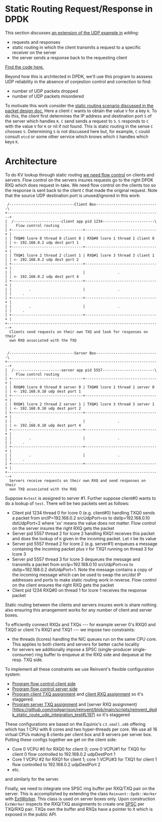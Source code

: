 # Static Routing Request/Response in DPDK
This section discusses [an extension of the UDP example in](https://github.com/rodgarrison/reinvent/blob/main/doc/equinix_mellanox_setup.md)
adding:

* requests and responses
* static routing in which the client transmits a request to a specific receiver on the server
* the server sends a response back to the requesting client

[Find the code here.](https://github.com/rodgarrison/reinvent/tree/main/integration_tests/reinvent_dpdk_static_route_udp)

Beyond how this is architected in DPDK, we'll use this program to asssess UDP reliability in the absence of conjestion
control and correction to find:

* number of UDP packets dropped
* number of UDP packets misordered

To motivate this work consider the [static routing scenario discussed in the packet design doc.](https://github.com/rodgarrison/reinvent/blob/main/doc/packet_design.md#flow-control)
Here a client `C` wants to obtain the value `V` for a key `K`. To do this, the client first determines the IP address
and destination port `S` of the server which handles `K`. `C` send sends a request to `S`. `S` responds to `C` with the
value `V` for `K` or nil if not found. This is static routing in the sense `C` chooses `S`. Determining `S` is not
discussed here but, for example, `C` could consult `etcd` or some other service which knows which `S` handles which keys
`K`.  

# Architecture

To do KV lookup through static routing [we need flow control](https://github.com/rodgarrison/reinvent/blob/main/doc/packet_design.md#flow-control)
on clients and servers. Flow control on the servers insures requests go to the right DPDK RXQ which does request
in-take. We need flow control on the clients too so the response is sent back to the client `C` that made the original
request. Note that the source UDP destination port is unused/ignored in this work:

```
 /------------------------------Client Box-----------------------------\
+-----------------------------------------------------------------------+
|  /----------------------client app pid 1234------------------------\  |    Flow control routing
| +---------------------------------+---------------------------------+ |
| | TXQ#0 lcore 0 thread 0 client 0 | RXQ#0 lcore 1 thread 1 client 0 | | <- 192.168.0.2 udp dest port 1
| +---------------------------------+---------------------------------+ |
| | TXQ#1 lcore 2 thread 2 client 1 | RXQ#1 lcore 3 thread 3 client 1 | | <- 192.168.0.2 udp dest port 2
| +---------------------------------+---------------------------------+ |
| |        .                        |               .                 | | <- 192.168.0.2 udp dest port 4
| +---------------------------------+---------------------------------+ |
| |        .                        |               .                 | |     .
| +---------------------------------+---------------------------------+ |
| |        .                        |               .                 | |     .
| +---------------------------------+---------------------------------+ |
+-----------------------------------------------------------------------+
  Clients send requests on their own TXQ and look for responses on their
  own RXQ associated with the TXQ


 /------------------------------Server Box-----------------------------\
+-----------------------------------------------------------------------+
|  /----------------------server app pid 5557------------------------\  |    Flow control routing
| +---------------------------------+---------------------------------+ |
| | RXQ#0 lcore 0 thread 0 server 0 | TXQ#0 lcore 1 thread 1 server 0 | | <- 192.168.0.10 udp dest port 1
| +---------------------------------+---------------------------------+ |
| | RXQ#1 lcore 2 thread 2 server 1 | TXQ#1 lcore 3 thread 3 server 1 | | <- 192.168.0.10 udp dest port 2
| +---------------------------------+---------------------------------+ |
| |        .                        |               .                 | | <- 192.168.0.10 udp dest port 4
| +---------------------------------+---------------------------------+ |
| |        .                        |               .                 | |     .
| +---------------------------------+---------------------------------+ |
| |        .                        |               .                 | |     .
| +---------------------------------+---------------------------------+ |
+-----------------------------------------------------------------------+
  Servers receive requests on their own RXQ and send responses on their
  own TXQ associated with the RXQ
```

Suppose `K=test` is assigned to server #1. Further suppose client#0 wants to do a lookup of `test`. There will be
two packets sent as follows:

* Client pid 1234 thread 0 for lcore 0 (e.g. client#0) handling TXQ0 sends a packet from srcIP=192.168.0.2 srcUdpPort=xx
to dstIp=192.168.0.10 dstUdpPort=2 where 'xx' means the value does not matter. Flow control on the server insures
the right RXQ gets the packet
* Server pid 5557 thread 2 for lcore 2 handling RXQ1 receives this packet and does the lookup of `K` given in
the incoming packet. Let `V` be its value
* Server pid 5557 thread 2 for lcore 2 (e.g. server#1) enqueues a message containing the incoming packet plus `V` for
TXQ1 running on thread 3 for lcore 3
* Server pid 5557 thread 3 for lcore 3 dequeues the message and transmits a packet from srcIp=192.168.0.10 srcUdpPort=xx
to dstIp=192.168.0.2 dstUdpPort=1. Note the message contains a copy of the incoming message which can be used to swap
the src/dst IP addresses and ports to make static routing work in reverse. Flow control on the client ensures the right
RXQ gets the packet
* Client pid 1234 RXQ#0 on thread 1 for lcore 1 receives the response packet

Static routing between the clients and servers insures work is share nothing also ensuring this arrangement works for
any number of client and server boxes.

To efficiently connect RXQs and TXQs --- for example server 0's RXQ0 and TXQ0 or client 1's RXQ1 and TXQ1 --- we impose
two constraints:

* the threads (lcores) handling the NIC queues run on the same CPU core. This applies to both clients and servers for
better cache locality
* for servers we additionally impose a SPSC (single-producer single-consumer) ring buffer to enqueue at the RXQ side
and dequeue at the resp. TXQ side.

To implement all these constraints we use Reinvent's flexible configuration system:

* [Program flow control client side](https://github.com/rodgarrison/reinvent/blob/main/scripts/reinvent_dpdk_static_route_udp_integration_test#L92)
* [Program flow control server side](https://github.com/rodgarrison/reinvent/blob/main/scripts/reinvent_dpdk_static_route_udp_integration_test#L226)
* [Program client TXQ assignment](https://github.com/rodgarrison/reinvent/blob/main/scripts/reinvent_dpdk_static_route_udp_integration_test#L58)
and [client RXQ assignment](https://github.com/rodgarrison/reinvent/blob/main/scripts/reinvent_dpdk_static_route_udp_integration_test#L72)
so it's staggered.
* [Program server TXQ assignment](https://github.com/rodgarrison/reinvent/blob/main/scripts/reinvent_dpdk_static_route_udp_integration_test#L189)
and [server RXQ assignment)[https://github.com/rodgarrison/reinvent/blob/main/scripts/reinvent_dpdk_static_route_udp_integration_test#L197)
so it's staggered

These configurations are based on the Equinix's `c3.small.x86` offering which has 1 CPU with 8 cores and two hyper-threads
per core. We use all 16 virtual CPUs making 8 clients per client box and 8 servers per server box. Putting these configs
together we get on the client side:

* Core 0 VCPU #0 for RXQ0 for client 0; core 0 VCPU#1 for TXQ0 for client 0 flow controlled to 192.168.0.2 udpDestPort 1
* Core 1 VCPU #2 for RXQ1 for client 1; core 1 VCPU#3 for TXQ1 for client 1 flow controlled to 192.168.0.2 udpDestPort 2
* etc.

and similarly for the server.

Finally, we need to integrate one SPSC ring buffer per RXQ/TXQ pair on the server. This is accomplished by extending the
class `Reinvent::Dpdk::Worker` with [ExtWorker](https://github.com/rodgarrison/reinvent/blob/main/integration_tests/reinvent_dpdk_static_route_udp/reinvent_dpdk_static_route_udp_test_common.h#L18). This class is used on server boxes only. Upon construction `ExtWorker` inspects the RXQ/TXQ assignments
to create one [SPSC](https://github.com/rodgarrison/reinvent/blob/main/integration_tests/reinvent_dpdk_static_route_udp/reinvent_dpdk_static_route_udp_test_spsc.h)
per TXQ/RXQ pair. TXQs own the buffer and RXQs have a pointer to it which is exposed in the public API.

